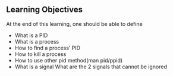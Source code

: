 ## Learning Objectives
At the end of this learning, one should be able to define
- What is a PID
- What is a process
- How to find a process’ PID
- How to kill a process
- How to use other pid method(man pid/ppid)
- What is a signal
 What are the 2 signals that cannot be ignored